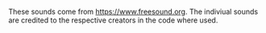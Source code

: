 These sounds come from https://www.freesound.org.
The indiviual sounds are credited to the respective creators in the code where used.